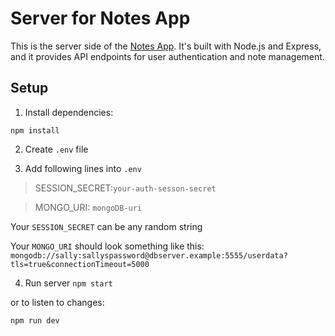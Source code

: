 # Server for Notes App

This is the server side of the [Notes App](https://github.com/Corxl/NotesAppClient). It's built with Node.js and Express, and it provides API endpoints for user authentication and note management.

## Setup

1. Install dependencies:

`
npm install
`

2. Create `.env` file

3. Add following lines into `.env`
> SESSION_SECRET:`your-auth-sesson-secret`

> MONGO_URI: `mongoDB-uri`

Your `SESSION_SECRET` can be any random string

Your `MONGO_URI` should look something like this: `mongodb://sally:sallyspassword@dbserver.example:5555/userdata?tls=true&connectionTimeout=5000`


4. Run server
`
npm start
`

or to listen to changes: 

`
npm run dev
`
